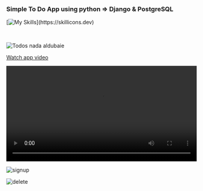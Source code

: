 ### Simple To Do App using python => Django & PostgreSQL
[![My Skills](https://skillicons.dev/icons?i=python,django,bootstrap,postgres,)](https://skillicons.dev)


<br>

![Todos nada aldubaie](https://github.com/user-attachments/assets/491edce4-9547-4db2-a54b-e416f4f15925)


[Watch app video ](./todos.mp4)


<video width="100%" controls>
  <source src="./todos.mp4" type="video/mp4">
Your browser doesn't support to watch the video!
</video>

![signup](https://github.com/user-attachments/assets/10e24cc6-d873-4a00-bc22-c2abcdda6788)

![delete](https://github.com/user-attachments/assets/b747a5bc-ebe5-4d96-ab4c-e9340c82cd8b)
